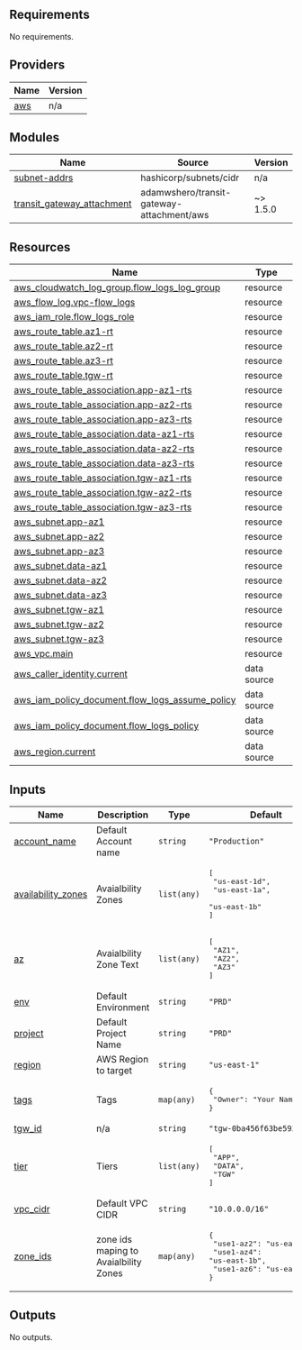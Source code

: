 ## Requirements

No requirements.

## Providers

| Name | Version |
|------|---------|
| <a name="provider_aws"></a> [aws](#provider\_aws) | n/a |

## Modules

| Name | Source | Version |
|------|--------|---------|
| <a name="module_subnet-addrs"></a> [subnet-addrs](#module\_subnet-addrs) | hashicorp/subnets/cidr | n/a |
| <a name="module_transit_gateway_attachment"></a> [transit\_gateway\_attachment](#module\_transit\_gateway\_attachment) | adamwshero/transit-gateway-attachment/aws | ~> 1.5.0 |

## Resources

| Name | Type |
|------|------|
| [aws_cloudwatch_log_group.flow_logs_log_group](https://registry.terraform.io/providers/hashicorp/aws/latest/docs/resources/cloudwatch_log_group) | resource |
| [aws_flow_log.vpc-flow_logs](https://registry.terraform.io/providers/hashicorp/aws/latest/docs/resources/flow_log) | resource |
| [aws_iam_role.flow_logs_role](https://registry.terraform.io/providers/hashicorp/aws/latest/docs/resources/iam_role) | resource |
| [aws_route_table.az1-rt](https://registry.terraform.io/providers/hashicorp/aws/latest/docs/resources/route_table) | resource |
| [aws_route_table.az2-rt](https://registry.terraform.io/providers/hashicorp/aws/latest/docs/resources/route_table) | resource |
| [aws_route_table.az3-rt](https://registry.terraform.io/providers/hashicorp/aws/latest/docs/resources/route_table) | resource |
| [aws_route_table.tgw-rt](https://registry.terraform.io/providers/hashicorp/aws/latest/docs/resources/route_table) | resource |
| [aws_route_table_association.app-az1-rts](https://registry.terraform.io/providers/hashicorp/aws/latest/docs/resources/route_table_association) | resource |
| [aws_route_table_association.app-az2-rts](https://registry.terraform.io/providers/hashicorp/aws/latest/docs/resources/route_table_association) | resource |
| [aws_route_table_association.app-az3-rts](https://registry.terraform.io/providers/hashicorp/aws/latest/docs/resources/route_table_association) | resource |
| [aws_route_table_association.data-az1-rts](https://registry.terraform.io/providers/hashicorp/aws/latest/docs/resources/route_table_association) | resource |
| [aws_route_table_association.data-az2-rts](https://registry.terraform.io/providers/hashicorp/aws/latest/docs/resources/route_table_association) | resource |
| [aws_route_table_association.data-az3-rts](https://registry.terraform.io/providers/hashicorp/aws/latest/docs/resources/route_table_association) | resource |
| [aws_route_table_association.tgw-az1-rts](https://registry.terraform.io/providers/hashicorp/aws/latest/docs/resources/route_table_association) | resource |
| [aws_route_table_association.tgw-az2-rts](https://registry.terraform.io/providers/hashicorp/aws/latest/docs/resources/route_table_association) | resource |
| [aws_route_table_association.tgw-az3-rts](https://registry.terraform.io/providers/hashicorp/aws/latest/docs/resources/route_table_association) | resource |
| [aws_subnet.app-az1](https://registry.terraform.io/providers/hashicorp/aws/latest/docs/resources/subnet) | resource |
| [aws_subnet.app-az2](https://registry.terraform.io/providers/hashicorp/aws/latest/docs/resources/subnet) | resource |
| [aws_subnet.app-az3](https://registry.terraform.io/providers/hashicorp/aws/latest/docs/resources/subnet) | resource |
| [aws_subnet.data-az1](https://registry.terraform.io/providers/hashicorp/aws/latest/docs/resources/subnet) | resource |
| [aws_subnet.data-az2](https://registry.terraform.io/providers/hashicorp/aws/latest/docs/resources/subnet) | resource |
| [aws_subnet.data-az3](https://registry.terraform.io/providers/hashicorp/aws/latest/docs/resources/subnet) | resource |
| [aws_subnet.tgw-az1](https://registry.terraform.io/providers/hashicorp/aws/latest/docs/resources/subnet) | resource |
| [aws_subnet.tgw-az2](https://registry.terraform.io/providers/hashicorp/aws/latest/docs/resources/subnet) | resource |
| [aws_subnet.tgw-az3](https://registry.terraform.io/providers/hashicorp/aws/latest/docs/resources/subnet) | resource |
| [aws_vpc.main](https://registry.terraform.io/providers/hashicorp/aws/latest/docs/resources/vpc) | resource |
| [aws_caller_identity.current](https://registry.terraform.io/providers/hashicorp/aws/latest/docs/data-sources/caller_identity) | data source |
| [aws_iam_policy_document.flow_logs_assume_policy](https://registry.terraform.io/providers/hashicorp/aws/latest/docs/data-sources/iam_policy_document) | data source |
| [aws_iam_policy_document.flow_logs_policy](https://registry.terraform.io/providers/hashicorp/aws/latest/docs/data-sources/iam_policy_document) | data source |
| [aws_region.current](https://registry.terraform.io/providers/hashicorp/aws/latest/docs/data-sources/region) | data source |

## Inputs

| Name | Description | Type | Default | Required |
|------|-------------|------|---------|:--------:|
| <a name="input_account_name"></a> [account\_name](#input\_account\_name) | Default Account name | `string` | `"Production"` | no |
| <a name="input_availability_zones"></a> [availability\_zones](#input\_availability\_zones) | Avaialbility Zones | `list(any)` | <pre>[<br>  "us-east-1d",<br>  "us-east-1a",<br>  "us-east-1b"<br>]</pre> | no |
| <a name="input_az"></a> [az](#input\_az) | Avaialbility Zone Text | `list(any)` | <pre>[<br>  "AZ1",<br>  "AZ2",<br>  "AZ3"<br>]</pre> | no |
| <a name="input_env"></a> [env](#input\_env) | Default Environment | `string` | `"PRD"` | no |
| <a name="input_project"></a> [project](#input\_project) | Default Project Name | `string` | `"PRD"` | no |
| <a name="input_region"></a> [region](#input\_region) | AWS Region to target | `string` | `"us-east-1"` | no |
| <a name="input_tags"></a> [tags](#input\_tags) | Tags | `map(any)` | <pre>{<br>  "Owner": "Your Name"<br>}</pre> | no |
| <a name="input_tgw_id"></a> [tgw\_id](#input\_tgw\_id) | n/a | `string` | `"tgw-0ba456f63be593fdd"` | no |
| <a name="input_tier"></a> [tier](#input\_tier) | Tiers | `list(any)` | <pre>[<br>  "APP",<br>  "DATA",<br>  "TGW"<br>]</pre> | no |
| <a name="input_vpc_cidr"></a> [vpc\_cidr](#input\_vpc\_cidr) | Default VPC CIDR | `string` | `"10.0.0.0/16"` | no |
| <a name="input_zone_ids"></a> [zone\_ids](#input\_zone\_ids) | zone ids maping to Avaialbility Zones | `map(any)` | <pre>{<br>  "use1-az2": "us-east-1a",<br>  "use1-az4": "us-east-1b",<br>  "use1-az6": "us-east-1c"<br>}</pre> | no |

## Outputs

No outputs.
